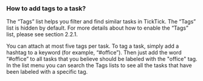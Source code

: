 ### How to add tags to a task?

The “Tags” list helps you filter and find similar tasks in TickTick. The “Tags” list is hidden by default. For more details about how to enable the “Tags” list, please see section 2.2.1.

You can attach at most five tags per task. To tag a task, simply add a hashtag to a keyword \(for example, “\#office”\). Then just add the word “\#office” to all tasks that you believe should be labeled with the "office" tag. In the list menu you can search the Tags lists to see all the tasks that have been labeled with a specific tag.

